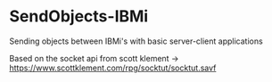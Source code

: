 # SendObjects-IBMi
Sending objects between IBMi's with basic server-client applications

Based on the socket api from scott klement
 -> https://www.scottklement.com/rpg/socktut/socktut.savf
